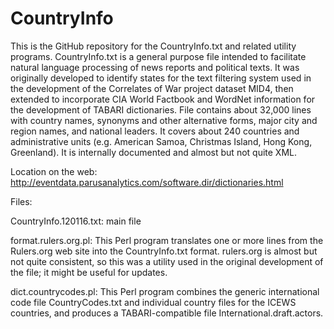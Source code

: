 CountryInfo
===========

This is the GitHub repository for the CountryInfo.txt and related utility programs. 
CountryInfo.txt is a general purpose file intended to facilitate natural language 
processing of news reports and political texts. It was originally developed to identify 
states for the text filtering system used in the development of the Correlates of War
project dataset MID4, then extended to incorporate CIA World Factbook and WordNet 
information for the development of TABARI dictionaries. File contains about 32,000 lines 
with country names, synonyms and other alternative forms, major city and region names,
and national leaders. It covers about 240 countries and administrative units 
(e.g. American Samoa, Christmas Island, Hong Kong, Greenland). It is internally documented 
and almost but not quite XML.

Location on the web:  http://eventdata.parusanalytics.com/software.dir/dictionaries.html

Files:

CountryInfo.120116.txt: main file

format.rulers.org.pl: 
This Perl program translates one or more lines from the Rulers.org web site into the 
CountryInfo.txt format. rulers.org is almost but not quite consistent, so this was a
utility used in the original development of the file; it might be useful for updates.

dict.countrycodes.pl: 
This Perl program combines the generic international code file CountryCodes.txt and
individual country files for the ICEWS countries, and produces a TABARI-compatible
file International.draft.actors.
